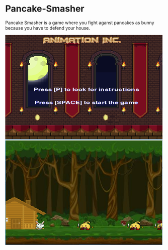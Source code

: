 # Pancake-Smasher

<p>Pancake Smasher is a game where you fight aganst pancakes as bunny because you have to defend your house.</p>
<img src="screenn.PNG" width="500" height="333">
<img src="Capture.PNG" width="500" height="333">
